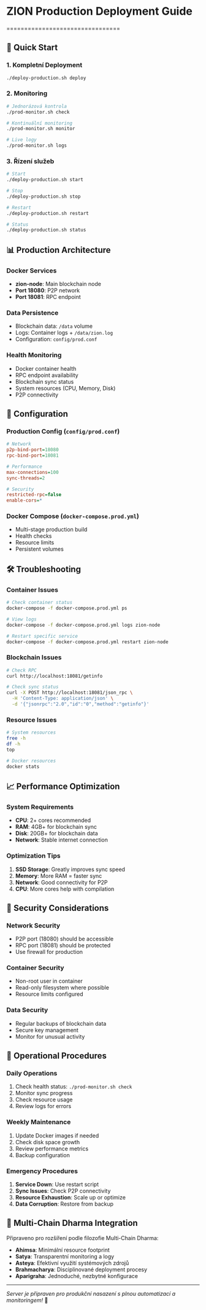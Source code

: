 # ZION Production Deployment Guide
================================

## 🚀 Quick Start

### 1. Kompletní Deployment
```bash
./deploy-production.sh deploy
```

### 2. Monitoring
```bash
# Jednorázová kontrola
./prod-monitor.sh check

# Kontinuální monitoring
./prod-monitor.sh monitor

# Live logy
./prod-monitor.sh logs
```

### 3. Řízení služeb
```bash
# Start
./deploy-production.sh start

# Stop
./deploy-production.sh stop

# Restart
./deploy-production.sh restart

# Status
./deploy-production.sh status
```

## 📊 Production Architecture

### Docker Services
- **zion-node**: Main blockchain node
- **Port 18080**: P2P network
- **Port 18081**: RPC endpoint

### Data Persistence
- Blockchain data: `/data` volume
- Logs: Container logs + `/data/zion.log`
- Configuration: `config/prod.conf`

### Health Monitoring
- Docker container health
- RPC endpoint availability
- Blockchain sync status
- System resources (CPU, Memory, Disk)
- P2P connectivity

## 🔧 Configuration

### Production Config (`config/prod.conf`)
```ini
# Network
p2p-bind-port=18080
rpc-bind-port=18081

# Performance
max-connections=100
sync-threads=2

# Security
restricted-rpc=false
enable-cors=*
```

### Docker Compose (`docker-compose.prod.yml`)
- Multi-stage production build
- Health checks
- Resource limits
- Persistent volumes

## 🛠️ Troubleshooting

### Container Issues
```bash
# Check container status
docker-compose -f docker-compose.prod.yml ps

# View logs
docker-compose -f docker-compose.prod.yml logs zion-node

# Restart specific service
docker-compose -f docker-compose.prod.yml restart zion-node
```

### Blockchain Issues
```bash
# Check RPC
curl http://localhost:18081/getinfo

# Check sync status
curl -X POST http://localhost:18081/json_rpc \
  -H 'Content-Type: application/json' \
  -d '{"jsonrpc":"2.0","id":"0","method":"getinfo"}'
```

### Resource Issues
```bash
# System resources
free -h
df -h
top

# Docker resources
docker stats
```

## 📈 Performance Optimization

### System Requirements
- **CPU**: 2+ cores recommended
- **RAM**: 4GB+ for blockchain sync
- **Disk**: 20GB+ for blockchain data
- **Network**: Stable internet connection

### Optimization Tips
1. **SSD Storage**: Greatly improves sync speed
2. **Memory**: More RAM = faster sync
3. **Network**: Good connectivity for P2P
4. **CPU**: More cores help with compilation

## 🔐 Security Considerations

### Network Security
- P2P port (18080) should be accessible
- RPC port (18081) should be protected
- Use firewall for production

### Container Security
- Non-root user in container
- Read-only filesystem where possible
- Resource limits configured

### Data Security
- Regular backups of blockchain data
- Secure key management
- Monitor for unusual activity

## 📝 Operational Procedures

### Daily Operations
1. Check health status: `./prod-monitor.sh check`
2. Monitor sync progress
3. Check resource usage
4. Review logs for errors

### Weekly Maintenance
1. Update Docker images if needed
2. Check disk space growth
3. Review performance metrics
4. Backup configuration

### Emergency Procedures
1. **Service Down**: Use restart script
2. **Sync Issues**: Check P2P connectivity
3. **Resource Exhaustion**: Scale up or optimize
4. **Data Corruption**: Restore from backup

## 🌟 Multi-Chain Dharma Integration

Připraveno pro rozšíření podle filozofie Multi-Chain Dharma:
- **Ahimsa**: Minimální resource footprint
- **Satya**: Transparentní monitoring a logy
- **Asteya**: Efektivní využití systémových zdrojů
- **Brahmacharya**: Disciplinované deployment procesy
- **Aparigraha**: Jednoduché, nezbytné konfigurace

---

*Server je připraven pro produkční nasazení s plnou automatizací a monitoringem!* 🚀